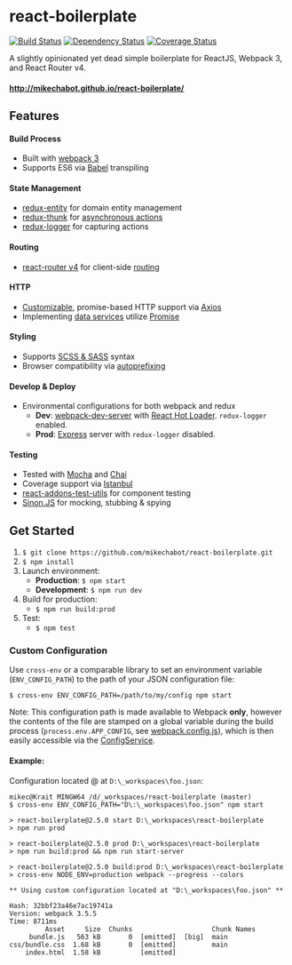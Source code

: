 # react-boilerplate

[![Build Status](https://travis-ci.org/mikechabot/react-boilerplate.svg?branch=master)](https://travis-ci.org/mikechabot/react-boilerplate)
[![Dependency Status](https://david-dm.org/mikechabot/react-boilerplate.svg)](https://david-dm.org/mikechabot/react-boilerplate)
[![Coverage Status](https://coveralls.io/repos/github/mikechabot/react-boilerplate/badge.svg?branch=master&cacheBuster=1)](https://coveralls.io/github/mikechabot/react-boilerplate?branch=master)

A slightly opinionated yet dead simple boilerplate for ReactJS, Webpack 3, and React Router v4.

#### http://mikechabot.github.io/react-boilerplate/

## Features

#### Build Process
 * Built with [webpack 3](https://webpack.js.org/configuration/)
 * Supports ES6 via [Babel](https://babeljs.io/) transpiling

#### State Management
* [redux-entity](https://github.com/mikechabot/redux-entity) for domain entity management
* [redux-thunk](https://github.com/gaearon/redux-thunk) for [asynchronous actions](https://github.com/mikechabot/react-boilerplate/blob/master/src/redux/actions/thunks.js#L6)
* [redux-logger](https://github.com/theaqua/redux-logger) for capturing actions

#### Routing
* [react-router v4](https://github.com/reactjs/react-router) for client-side [routing](https://github.com/mikechabot/react-boilerplate/blob/master/src/Root.jsx#L5)

#### HTTP
* [Customizable](https://github.com/mikechabot/react-boilerplate/blob/master/src/services/data/ajax-service.js#L8), promise-based HTTP support via [Axios](https://github.com/mzabriskie/axios)
* Implementing [data services](https://github.com/mikechabot/react-boilerplate/blob/master/src/services/data/data-access-service.js#L32) utilize [Promise](https://developer.mozilla.org/en-US/docs/Web/JavaScript/Reference/Global_Objects/Promise)

#### Styling
* Supports [SCSS & SASS](http://sass-lang.com/) syntax
* Browser compatibility via [autoprefixing](https://github.com/postcss/autoprefixer)

#### Develop & Deploy
* Environmental configurations for both webpack and redux
  * **Dev**: [webpack-dev-server](https://webpack.js.org/configuration/dev-server/) with [React Hot Loader](http://gaearon.github.io/react-hot-loader/). `redux-logger` enabled.
  * **Prod**: [Express](http://expressjs.com/) server with `redux-logger` disabled.

#### Testing
* Tested with [Mocha](https://mochajs.org/) and [Chai](http://chaijs.com/)
* Coverage support via [Istanbul](https://gotwarlost.github.io/istanbul/)
* [react-addons-test-utils](https://facebook.github.io/react/docs/test-utils.html) for component testing
* [Sinon.JS](http://sinonjs.org/) for mocking, stubbing & spying

## Get Started
1. `$ git clone https://github.com/mikechabot/react-boilerplate.git`
2. `$ npm install`
3. Launch environment:
   *  **Production**: `$ npm start`
   *  **Development**: `$ npm run dev`
4. Build for production:
   * `$ npm run build:prod`
5. Test:
   * `$ npm test`

### Custom Configuration

Use `cross-env` or a comparable library to set an environment variable (`ENV_CONFIG_PATH`) to the path of your JSON configuration file:

`$ cross-env ENV_CONFIG_PATH=/path/to/my/config npm start`

Note: This configuration path is made available to Webpack **only**, however the contents of the file are stamped on a global variable during the build process (`process.env.APP_CONFIG`, see [webpack.config.js](https://github.com/mikechabot/react-boilerplate/blob/master/webpack.config.js#L44)), which is then easily accessible via the [ConfigService](https://github.com/mikechabot/react-boilerplate/blob/master/src/services/common/config-service.js#L8).

#### Example:

Configuration located @ at `D:\_workspaces\foo.json`:

    mikec@Krait MINGW64 /d/_workspaces/react-boilerplate (master)
    $ cross-env ENV_CONFIG_PATH="D\:\_workspaces\foo.json" npm start

    > react-boilerplate@2.5.0 start D:\_workspaces\react-boilerplate
    > npm run prod

    > react-boilerplate@2.5.0 prod D:\_workspaces\react-boilerplate
    > npm run build:prod && npm run start-server

    > react-boilerplate@2.5.0 build:prod D:\_workspaces\react-boilerplate
    > cross-env NODE_ENV=production webpack --progress --colors

    ** Using custom configuration located at "D:\_workspaces\foo.json" **

    Hash: 32bbf23a46e7ac19741a
    Version: webpack 3.5.5
    Time: 8711ms
             Asset     Size  Chunks                    Chunk Names
         bundle.js   563 kB       0  [emitted]  [big]  main
    css/bundle.css  1.68 kB       0  [emitted]         main
        index.html  1.58 kB          [emitted]

